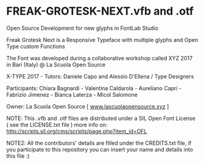# FREAK-GROTESK-NEXT.vfb and .otf 

Open Source Development for new glyphs in FontLab Studio 

Freak Grotesk Next is a Responsive Typeface with multiple glyphs and Open Type custom Functions

The Font was developed during a collaborative workshop called XYZ 2017 in Bari (Italy) @ La Scuola Open Source  

X-TYPE 2017 - Tutors: Daniele Capo and Alessio D'Ellena / Type Designers

Participants: Chiara Bagnardi - Valentina Caldarola - Aureliano Capri - Fabrizio Jimenez - Bianca Laterza - Micol Salomone 

Owner: La Scuola Open Source [ www.lascuolaopensource.xyz ]

NOTE: This .vfb and .otf files are distributed under a SIL Open Font License ( see the LICENSE.txt file ) more info on: http://scripts.sil.org/cms/scripts/page.php?item_id=OFL

NOTE2: All the contributors' details are filled under the CREDITS.txt file, if you participate to this repository you can insert your name and details into this file :)

